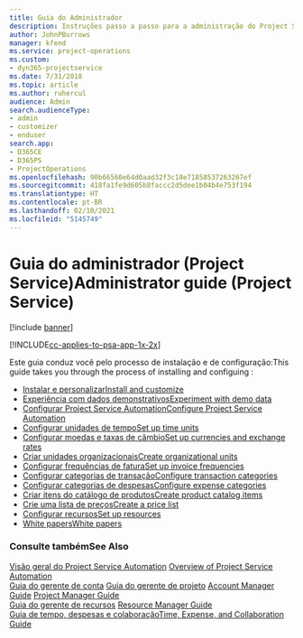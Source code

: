 ```yaml
---
title: Guia do Administrador
description: Instruções passo a passo para a administração do Project Service
author: JohnPBurrows
manager: kfend
ms.service: project-operations
ms.custom:
- dyn365-projectservice
ms.date: 7/31/2018
ms.topic: article
ms.author: ruhercul
audience: Admin
search.audienceType:
- admin
- customizer
- enduser
search.app:
- D365CE
- D365PS
- ProjectOperations
ms.openlocfilehash: 90b66560e64d0aad32f3c18e71858537263267ef
ms.sourcegitcommit: 418fa1fe9d605b8faccc2d5dee1b04b4e753f194
ms.translationtype: HT
ms.contentlocale: pt-BR
ms.lasthandoff: 02/10/2021
ms.locfileid: "5145749"
---
```

# <a name="administrator-guide-project-service"></a><span data-ttu-id="74d67-103">Guia do administrador (Project Service)</span><span class="sxs-lookup"><span data-stu-id="74d67-103">Administrator guide (Project Service)</span></span>

[!include [banner](../includes/psa-now-project-operations.md)]

[!INCLUDE[cc-applies-to-psa-app-1x-2x](../includes/cc-applies-to-psa-app-1x-2x.md)]

<span data-ttu-id="74d67-104">Este guia conduz você pelo processo de instalação e de configuração:</span><span class="sxs-lookup"><span data-stu-id="74d67-104">This guide takes you through the process of installing and configuing :</span></span>  
  
- [<span data-ttu-id="74d67-105">Instalar e personalizar</span><span class="sxs-lookup"><span data-stu-id="74d67-105">Install and customize</span></span>](install-customize.md)
- [<span data-ttu-id="74d67-106">Experiência com dados demonstrativos</span><span class="sxs-lookup"><span data-stu-id="74d67-106">Experiment with demo data</span></span>](use-demo-data.md)
- [<span data-ttu-id="74d67-107">Configurar Project Service Automation</span><span class="sxs-lookup"><span data-stu-id="74d67-107">Configure Project Service Automation</span></span>](configure.md)
- [<span data-ttu-id="74d67-108">Configurar unidades de tempo</span><span class="sxs-lookup"><span data-stu-id="74d67-108">Set up time units</span></span>](set-up-time-units.md)
- [<span data-ttu-id="74d67-109">Configurar moedas e taxas de câmbio</span><span class="sxs-lookup"><span data-stu-id="74d67-109">Set up currencies and exchange rates</span></span>](set-up-currencies-exchange-rates.md)
- [<span data-ttu-id="74d67-110">Criar unidades organizacionais</span><span class="sxs-lookup"><span data-stu-id="74d67-110">Create organizational units</span></span>](create-organizational-units.md)
- [<span data-ttu-id="74d67-111">Configurar frequências de fatura</span><span class="sxs-lookup"><span data-stu-id="74d67-111">Set up invoice frequencies</span></span>](set-up-invoice-frequencies.md)
- [<span data-ttu-id="74d67-112">Configurar categorias de transação</span><span class="sxs-lookup"><span data-stu-id="74d67-112">Configure transaction categories</span></span>](configure-transaction-categories.md)
- [<span data-ttu-id="74d67-113">Configurar categorias de despesas</span><span class="sxs-lookup"><span data-stu-id="74d67-113">Configure expense categories</span></span>](configure-expense-categories.md)
- [<span data-ttu-id="74d67-114">Criar itens do catálogo de produtos</span><span class="sxs-lookup"><span data-stu-id="74d67-114">Create product catalog items</span></span>](create-product-catalog-items.md)
- [<span data-ttu-id="74d67-115">Crie uma lista de preços</span><span class="sxs-lookup"><span data-stu-id="74d67-115">Create a price list</span></span>](create-price-list.md)
- [<span data-ttu-id="74d67-116">Configurar recursos</span><span class="sxs-lookup"><span data-stu-id="74d67-116">Set up resources</span></span>](set-up-resources.md)
- [<span data-ttu-id="74d67-117">White papers</span><span class="sxs-lookup"><span data-stu-id="74d67-117">White papers</span></span>](white-papers.md)
  
### <a name="see-also"></a><span data-ttu-id="74d67-118">Consulte também</span><span class="sxs-lookup"><span data-stu-id="74d67-118">See Also</span></span>  
 <span data-ttu-id="74d67-119">[Visão geral do Project Service Automation](../psa/overview.md)  </span><span class="sxs-lookup"><span data-stu-id="74d67-119">[Overview of Project Service Automation](../psa/overview.md)  </span></span>  
 <span data-ttu-id="74d67-120">[Guia do gerente de conta](../psa/account-manager-guide.md) [Guia do gerente de projeto](../psa/project-manager-guide.md) </span><span class="sxs-lookup"><span data-stu-id="74d67-120">[Account Manager Guide](../psa/account-manager-guide.md) [Project Manager Guide](../psa/project-manager-guide.md) </span></span>  
 <span data-ttu-id="74d67-121">[Guia do gerente de recursos](../psa/resource-manager-guide.md) </span><span class="sxs-lookup"><span data-stu-id="74d67-121">[Resource Manager Guide](../psa/resource-manager-guide.md) </span></span>  
 [<span data-ttu-id="74d67-122">Guia de tempo, despesas e colaboração</span><span class="sxs-lookup"><span data-stu-id="74d67-122">Time, Expense, and Collaboration Guide</span></span>](../psa/time-expense-collaboration-guide.md)
